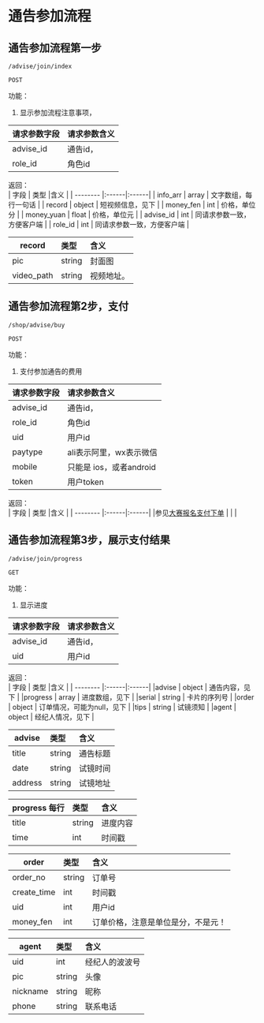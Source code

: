 
# 通告参加流程


## 通告参加流程第一步
~~~
/advise/join/index
~~~
~~~
POST
~~~
 

功能：  

1. 显示参加流程注意事项，


| 请求参数字段        | 请求参数含义  |
| -------- |:------|
|advise_id       |  通告id，|
|role_id       |  角色id|

返回：   
| 字段        | 类型 |含义  |
| -------- |:------|:------|
| info_arr |   array  | 文字数组，每行一句话 |
| record |   object  | 短视频信息，见下 |
| money_fen |   int  | 价格，单位分 |
| money_yuan |   float  | 价格，单位元 |
| advise_id |   int  | 同请求参数一致，方便客户端 |
| role_id |   int  |  同请求参数一致，方便客户端 |

| record        | 类型 |含义  |
| -------- |:------|:------|
| pic |   string  | 封面图 |
| video_path |  string  | 视频地址。 |


## 通告参加流程第2步，支付
~~~
/shop/advise/buy
~~~
~~~
POST
~~~
 

功能：  

1. 支付参加通告的费用


| 请求参数字段        | 请求参数含义  |
| -------- |:------|
|advise_id       |  通告id，|
|role_id       |  角色id|
|uid       |  用户id|
|paytype       |  ali表示阿里，wx表示微信|
|mobile       |  只能是 ios，或者android|
|token       |  用户token|



返回：   
| 字段        | 类型 |含义  |
| -------- |:------|:------|
|参见[大赛报名支付下单](/shop/doc/index/name/大赛报名支付下单)  |     |  |



## 通告参加流程第3步，展示支付结果
~~~
/advise/join/progress
~~~
~~~
GET
~~~
 

功能：  

1. 显示进度


| 请求参数字段        | 请求参数含义  |
| -------- |:------|
|advise_id       |  通告id，|
|uid       |  用户id|



返回：   
| 字段        | 类型 |含义  |
| -------- |:------|:------|
|advise |  object   | 通告内容，见下 |
|progress |  array   | 进度数组，见下 |
|serial |  string   | 卡片的序列号 |
|order |  object   | 订单情况，可能为null，见下 |
|tips |  string   | 试镜须知 |
|agent |  object   | 经纪人情况，见下 |




| advise        | 类型 |含义  |
| -------- |:------|:------|
|title |  string   | 通告标题 |
|date |  string   | 试镜时间 |
|address |  string   | 试镜地址 |

| progress 每行        | 类型 |含义  |
| -------- |:------|:------|
|title |  string   | 进度内容 |
|time |  int   | 时间戳 |

| order        | 类型 |含义  |
| -------- |:------|:------|
|order_no |  string   |订单号 |
|create_time |  int   |时间戳 |
|uid |  int   |用户id |
|money_fen |  int   |订单价格，注意是单位是分，不是元！ |

| agent        | 类型 |含义  |
| -------- |:------|:------|
|uid |  int   |经纪人的波波号 |
|pic |  string   |头像 |
|nickname |  string   |昵称 |
|phone |  string   |联系电话 |
























